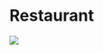 # Restaurant

<img src = "https://img.buzzfeed.com/buzzfeed-static/static/2016-04/29/16/enhanced/webdr07/anigif_original-24637-1461963461-1.gif?downsize=700:*&output-format=auto&output-quality=auto" /> 
